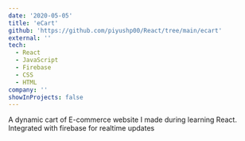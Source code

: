 ```yaml
---
date: '2020-05-05'
title: 'eCart'
github: 'https://github.com/piyushp00/React/tree/main/ecart'
external: ''
tech:
  - React
  - JavaScript
  - Firebase
  - CSS
  - HTML
company: ''
showInProjects: false
---
```


A dynamic cart of E-commerce website I made during learning React. Integrated with firebase for realtime updates
